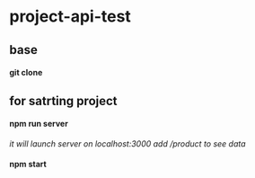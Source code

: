 # project-api-test
## base
#### git clone

## for satrting project
#### npm run server
_it will launch server on localhost:3000_
_add /product to see data_

#### npm start
